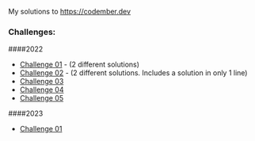 My solutions to https://codember.dev

### Challenges:

####2022

- [Challenge 01](challenge-01) - (2 different solutions)
- [Challenge 02](challenge-02) - (2 different solutions. Includes a solution in only 1 line)
- [Challenge 03](challenge-03)
- [Challenge 04](challenge-04)
- [Challenge 05](challenge-05)

####2023

- [Challenge 01](2023/challenge-01)